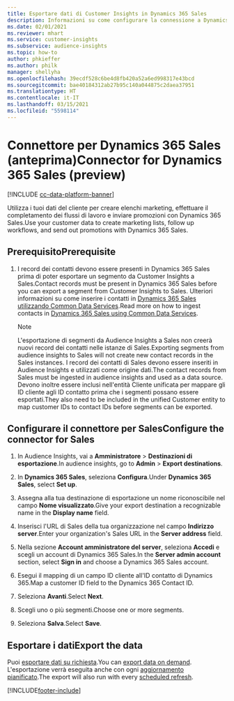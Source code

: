 ```yaml
---
title: Esportare dati di Customer Insights in Dynamics 365 Sales
description: Informazioni su come configurare la connessione a Dynamics 365 Sales.
ms.date: 02/01/2021
ms.reviewer: mhart
ms.service: customer-insights
ms.subservice: audience-insights
ms.topic: how-to
author: phkieffer
ms.author: philk
manager: shellyha
ms.openlocfilehash: 39ecdf528c6be4d8fb420a52a6ed998317e43bcd
ms.sourcegitcommit: bae40184312ab27b95c140a044875c2daea37951
ms.translationtype: HT
ms.contentlocale: it-IT
ms.lasthandoff: 03/15/2021
ms.locfileid: "5598114"
---
```

# <a name="connector-for-dynamics-365-sales-preview"></a><span data-ttu-id="874c2-103">Connettore per Dynamics 365 Sales (anteprima)</span><span class="sxs-lookup"><span data-stu-id="874c2-103">Connector for Dynamics 365 Sales (preview)</span></span>

[!INCLUDE [cc-data-platform-banner](../includes/cc-data-platform-banner.md)]

<span data-ttu-id="874c2-104">Utilizza i tuoi dati del cliente per creare elenchi marketing, effettuare il completamento dei flussi di lavoro e inviare promozioni con Dynamics 365 Sales.</span><span class="sxs-lookup"><span data-stu-id="874c2-104">Use your customer data to create marketing lists, follow up workflows, and send out promotions with Dynamics 365 Sales.</span></span>

## <a name="prerequisite"></a><span data-ttu-id="874c2-105">Prerequisito</span><span class="sxs-lookup"><span data-stu-id="874c2-105">Prerequisite</span></span>

1. <span data-ttu-id="874c2-106">I record dei contatti devono essere presenti in Dynamics 365 Sales prima di poter esportare un segmento da Customer Insights a Sales.</span><span class="sxs-lookup"><span data-stu-id="874c2-106">Contact records must be present in Dynamics 365 Sales before you can export a segment from Customer Insights to Sales.</span></span> <span data-ttu-id="874c2-107">Ulteriori informazioni su come inserire i contatti in [Dynamics 365 Sales utilizzando Common Data Services](connect-power-query.md).</span><span class="sxs-lookup"><span data-stu-id="874c2-107">Read more on how to ingest contacts in [Dynamics 365 Sales using Common Data Services](connect-power-query.md).</span></span>

   > [!NOTE]
   > <span data-ttu-id="874c2-108">L'esportazione di segmenti da Audience Insights a Sales non creerà nuovi record dei contatti nelle istanze di Sales.</span><span class="sxs-lookup"><span data-stu-id="874c2-108">Exporting segments from audience insights to Sales will not create new contact records in the Sales instances.</span></span> <span data-ttu-id="874c2-109">I record dei contatti di Sales devono essere inseriti in Audience Insights e utilizzati come origine dati.</span><span class="sxs-lookup"><span data-stu-id="874c2-109">The contact records from Sales must be ingested in audience insights and used as a data source.</span></span> <span data-ttu-id="874c2-110">Devono inoltre essere inclusi nell'entità Cliente unificata per mappare gli ID cliente agli ID contatto prima che i segmenti possano essere esportati.</span><span class="sxs-lookup"><span data-stu-id="874c2-110">They also need to be included in the unified Customer entity to map customer IDs to contact IDs before segments can be exported.</span></span>

## <a name="configure-the-connector-for-sales"></a><span data-ttu-id="874c2-111">Configurare il connettore per Sales</span><span class="sxs-lookup"><span data-stu-id="874c2-111">Configure the connector for Sales</span></span>

1. <span data-ttu-id="874c2-112">In Audience Insights, vai a **Amministratore** > **Destinazioni di esportazione**.</span><span class="sxs-lookup"><span data-stu-id="874c2-112">In audience insights, go to **Admin** > **Export destinations**.</span></span>

1. <span data-ttu-id="874c2-113">In **Dynamics 365 Sales**, seleziona **Configura**.</span><span class="sxs-lookup"><span data-stu-id="874c2-113">Under **Dynamics 365 Sales**, select **Set up**.</span></span>

1. <span data-ttu-id="874c2-114">Assegna alla tua destinazione di esportazione un nome riconoscibile nel campo **Nome visualizzato**.</span><span class="sxs-lookup"><span data-stu-id="874c2-114">Give your export destination a recognizable name in the **Display name** field.</span></span>

1. <span data-ttu-id="874c2-115">Inserisci l'URL di Sales della tua organizzazione nel campo **Indirizzo server**.</span><span class="sxs-lookup"><span data-stu-id="874c2-115">Enter your organization's Sales URL in the **Server address** field.</span></span>

1. <span data-ttu-id="874c2-116">Nella sezione **Account amministratore del server**, seleziona **Accedi** e scegli un account di Dynamics 365 Sales.</span><span class="sxs-lookup"><span data-stu-id="874c2-116">In the **Server admin account** section, select **Sign in** and choose a Dynamics 365 Sales account.</span></span>

1. <span data-ttu-id="874c2-117">Esegui il mapping di un campo ID cliente all'ID contatto di Dynamics 365.</span><span class="sxs-lookup"><span data-stu-id="874c2-117">Map a customer ID field to the Dynamics 365 Contact ID.</span></span>

1. <span data-ttu-id="874c2-118">Seleziona **Avanti**.</span><span class="sxs-lookup"><span data-stu-id="874c2-118">Select **Next**.</span></span>

1. <span data-ttu-id="874c2-119">Scegli uno o più segmenti.</span><span class="sxs-lookup"><span data-stu-id="874c2-119">Choose one or more segments.</span></span>

1. <span data-ttu-id="874c2-120">Seleziona **Salva**.</span><span class="sxs-lookup"><span data-stu-id="874c2-120">Select **Save**.</span></span>

## <a name="export-the-data"></a><span data-ttu-id="874c2-121">Esportare i dati</span><span class="sxs-lookup"><span data-stu-id="874c2-121">Export the data</span></span>

<span data-ttu-id="874c2-122">Puoi [esportare dati su richiesta](export-destinations.md).</span><span class="sxs-lookup"><span data-stu-id="874c2-122">You can [export data on demand](export-destinations.md).</span></span> <span data-ttu-id="874c2-123">L'esportazione verrà eseguita anche con ogni [aggiornamento pianificato](system.md#schedule-tab).</span><span class="sxs-lookup"><span data-stu-id="874c2-123">The export will also run with every [scheduled refresh](system.md#schedule-tab).</span></span>


[!INCLUDE[footer-include](../includes/footer-banner.md)]